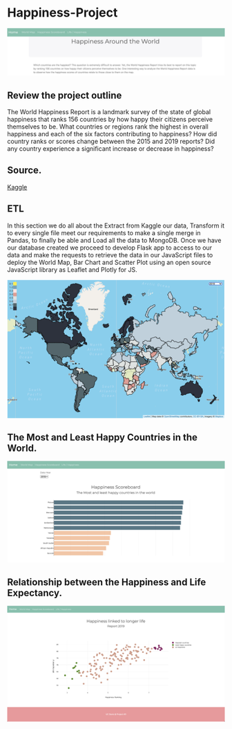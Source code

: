 # Happiness-Project
![1-Logo](images/nav_bar.png)
## Review the project outline
The World Happiness Report is a landmark survey of the state of global happiness that ranks 156 countries by how happy their citizens perceive themselves to be.
What countries or regions rank the highest in overall happiness and each of the six factors contributing to happiness? How did country ranks or scores change between the 2015 and 2019 reports? Did any country experience a significant increase or decrease in happiness?

## Source.
[Kaggle](https://www.kaggle.com/unsdsn/world-happiness)

## ETL
In this section we do all about the Extract from Kaggle our data, Transform it to every single file meet our requirements to make a single merge in Pandas, to finally be able and Load all the data to MongoDB.
Once we have our database created  we proceed to develop Flask app to access to our data and make the requests to retrieve the data in our JavaScript files to deploy the World Map, Bar Chart and Scatter Plot using an open source JavaScript library as Leaflet and Plotly for JS.

![2-WorldMap](images/world_map.png)

## The Most and Least Happy Countries in the World.
![bar](images/bar_chart.png)

## Relationship between the Happiness and Life Expectancy.
![scatter_plot](images/scatter_plot.png)

